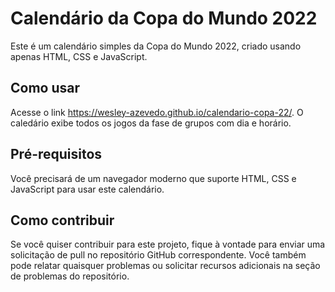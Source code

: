 # Calendário da Copa do Mundo 2022

Este é um calendário simples da Copa do Mundo 2022, criado usando apenas HTML, CSS e JavaScript.

## Como usar

Acesse o link https://wesley-azevedo.github.io/calendario-copa-22/. O caledário exibe todos os jogos da fase de grupos com dia e horário.

## Pré-requisitos

Você precisará de um navegador moderno que suporte HTML, CSS e JavaScript para usar este calendário.

## Como contribuir

Se você quiser contribuir para este projeto, fique à vontade para enviar uma solicitação de pull no repositório GitHub correspondente. Você também pode relatar quaisquer problemas ou solicitar recursos adicionais na seção de problemas do repositório.
